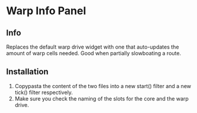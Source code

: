 # Warp Info Panel

## Info

Replaces the default warp drive widget with one that auto-updates the amount of warp cells needed. Good when partially slowboating a route.

## Installation

1) Copypasta the content of the two files into a new start() filter and a new tick() filter respectively.
2) Make sure you check the naming of the slots for the core and the warp drive.

